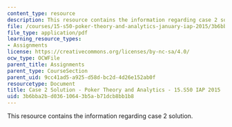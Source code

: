 ```yaml
---
content_type: resource
description: This resource contains the information regarding case 2 solution.
file: /courses/15-s50-poker-theory-and-analytics-january-iap-2015/3b6bba2bd03610643b5ab71dcb8bb1b8_MIT15_S50IAP15_Case2_Sol.pdf
file_type: application/pdf
learning_resource_types:
- Assignments
license: https://creativecommons.org/licenses/by-nc-sa/4.0/
ocw_type: OCWFile
parent_title: Assignments
parent_type: CourseSection
parent_uid: 9cc41ad5-a925-d58d-bc2d-4d26e152ab0f
resourcetype: Document
title: Case 2 Solution - Poker Theory and Analytics - 15.S50 IAP 2015
uid: 3b6bba2b-d036-1064-3b5a-b71dcb8bb1b8
---
```

This resource contains the information regarding case 2 solution.